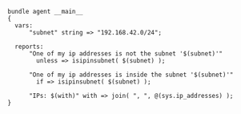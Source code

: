 ``` {.cfengine3 tangle="checking_if_host_has_an_ip_is_within_a_given_subnet.cf"}
bundle agent __main__
{
  vars:
      "subnet" string => "192.168.42.0/24";

  reports:
      "One of my ip addresses is not the subnet '$(subnet)'"
        unless => isipinsubnet( $(subnet) );

      "One of my ip addresses is inside the subnet '$(subnet)'"
        if => isipinsubnet( $(subnet) );

      "IPs: $(with)" with => join( ", ", @(sys.ip_addresses) );
}
```
